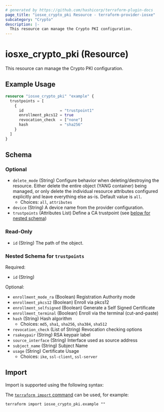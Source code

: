 ```yaml
---
# generated by https://github.com/hashicorp/terraform-plugin-docs
page_title: "iosxe_crypto_pki Resource - terraform-provider-iosxe"
subcategory: "Crypto"
description: |-
  This resource can manage the Crypto PKI configuration.
---
```


# iosxe_crypto_pki (Resource)

This resource can manage the Crypto PKI configuration.

## Example Usage

```terraform
resource "iosxe_crypto_pki" "example" {
  trustpoints = [
    {
      id                = "trustpoint1"
      enrollment_pkcs12 = true
      revocation_check  = ["none"]
      hash              = "sha256"
    }
  ]
}
```

<!-- schema generated by tfplugindocs -->
## Schema

### Optional

- `delete_mode` (String) Configure behavior when deleting/destroying the resource. Either delete the entire object (YANG container) being managed, or only delete the individual resource attributes configured explicitly and leave everything else as-is. Default value is `all`.
  - Choices: `all`, `attributes`
- `device` (String) A device name from the provider configuration.
- `trustpoints` (Attributes List) Define a CA trustpoint (see [below for nested schema](#nestedatt--trustpoints))

### Read-Only

- `id` (String) The path of the object.

<a id="nestedatt--trustpoints"></a>
### Nested Schema for `trustpoints`

Required:

- `id` (String)

Optional:

- `enrollment_mode_ra` (Boolean) Registration Authority mode
- `enrollment_pkcs12` (Boolean) Enroll via pkcs12
- `enrollment_selfsigned` (Boolean) Generate a Self Signed Certificate
- `enrollment_terminal` (Boolean) Enroll via the terminal (cut-and-paste)
- `hash` (String) Hash algorithm
  - Choices: `md5`, `sha1`, `sha256`, `sha384`, `sha512`
- `revocation_check` (List of String) Revocation checking options
- `rsakeypair` (String) RSA keypair label
- `source_interface` (String) Interface used as source address
- `subject_name` (String) Subject Name
- `usage` (String) Certificate Usage
  - Choices: `ike`, `ssl-client`, `ssl-server`

## Import

Import is supported using the following syntax:

The [`terraform import` command](https://developer.hashicorp.com/terraform/cli/commands/import) can be used, for example:

```shell
terraform import iosxe_crypto_pki.example ""
```
